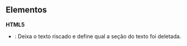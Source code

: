 ## Elementos

**HTML5**
- *<del>*: Deixa o texto riscado e define qual a seção do texto foi deletada.

